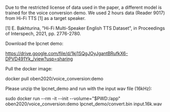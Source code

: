 Due to the restricted license of data used in the paper, a different model is trained for the voice conversion demo. We used 2 hours data (Reader 9017) from Hi-Fi TTS [1] as a target speaker.

[1] E. Bakhturina, "Hi-Fi Multi-Speaker English TTS Dataset", in Proceedings of Interspech, 2021, pp. 2776-2780.

Download the lpcnet demo: 

https://drive.google.com/file/d/1kj1SQgJOyJgantBRufkX6-DPVD491Yk_/view?usp=sharing

Pull the docker image:

docker pull oben2020/voice_conversion:demo

Please unzip the lpcnet_demo and run with the input wav file (16kHz):

sudo docker run --rm -it --init --volume="$PWD:/app" oben2020/voice_conversion:demo lpcnet_demo/convert.bin input.16k.wav
